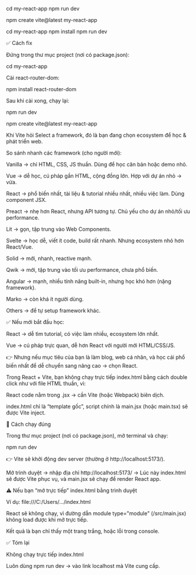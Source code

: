 cd my-react-app
npm run dev

npm create vite@latest my-react-app


cd my-react-app
npm install
npm run dev

✅ Cách fix

Đứng trong thư mục project (nơi có package.json):

cd my-react-app


Cài react-router-dom:

npm install react-router-dom


Sau khi cài xong, chạy lại:

npm run dev


npm create vite@latest my-react-app

Khi Vite hỏi Select a framework, đó là bạn đang chọn ecosystem để học & phát triển web.

So sánh nhanh các framework (cho người mới):

Vanilla → chỉ HTML, CSS, JS thuần. Dùng để học căn bản hoặc demo nhỏ.

Vue → dễ học, cú pháp gần HTML, cộng đồng lớn. Hợp với dự án nhỏ → vừa.

React → phổ biến nhất, tài liệu & tutorial nhiều nhất, nhiều việc làm. Dùng component JSX.

Preact → nhẹ hơn React, nhưng API tương tự. Chủ yếu cho dự án nhỏ/tối ưu performance.

Lit → gọn, tập trung vào Web Components.

Svelte → học dễ, viết ít code, build rất nhanh. Nhưng ecosystem nhỏ hơn React/Vue.

Solid → mới, nhanh, reactive mạnh.

Qwik → mới, tập trung vào tối ưu performance, chưa phổ biến.

Angular → mạnh, nhiều tính năng built-in, nhưng học khó hơn (nặng framework).

Marko → còn khá ít người dùng.

Others → để tự setup framework khác.

✅ Nếu mới bắt đầu học:

React → dễ tìm tutorial, có việc làm nhiều, ecosystem lớn nhất.

Vue → cú pháp trực quan, dễ hơn React với người mới HTML/CSS/JS.

👉 Nhưng nếu mục tiêu của bạn là làm blog, web cá nhân, và học cái phổ biến nhất để dễ chuyển sang nâng cao → chọn React.





Trong React + Vite, bạn không chạy trực tiếp index.html bằng cách double click như với file HTML thuần, vì:

React code nằm trong .jsx → cần Vite (hoặc Webpack) biên dịch.

index.html chỉ là “template gốc”, script chính là main.jsx (hoặc main.tsx) sẽ được Vite inject.

🔧 Cách chạy đúng

Trong thư mục project (nơi có package.json), mở terminal và chạy:

npm run dev


👉 Vite sẽ khởi động dev server (thường ở http://localhost:5173/).

Mở trình duyệt → nhập địa chỉ http://localhost:5173/
→ Lúc này index.html sẽ được Vite phục vụ, và main.jsx sẽ chạy để render React app.

⚠️ Nếu bạn “mở trực tiếp” index.html bằng trình duyệt

Ví dụ: file:///C:/Users/.../index.html

React sẽ không chạy, vì đường dẫn module type="module" (/src/main.jsx) không load được khi mở trực tiếp.

Kết quả là bạn chỉ thấy một trang trắng, hoặc lỗi trong console.

✅ Tóm lại

Không chạy trực tiếp index.html

Luôn dùng npm run dev → vào link localhost mà Vite cung cấp.